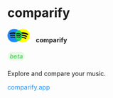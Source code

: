 # comparify

<img src="src/img/logo.png" style="width:50px;"/>&emsp;<b>comparify</b>
<br><br>
<img src="src/img/beta.png" style="width:40px;">
<br><br>
Explore and compare your music.

<a style="color:#1e90ff;text-decoration:none" href="https://comparify.app">comparify.app</a>
